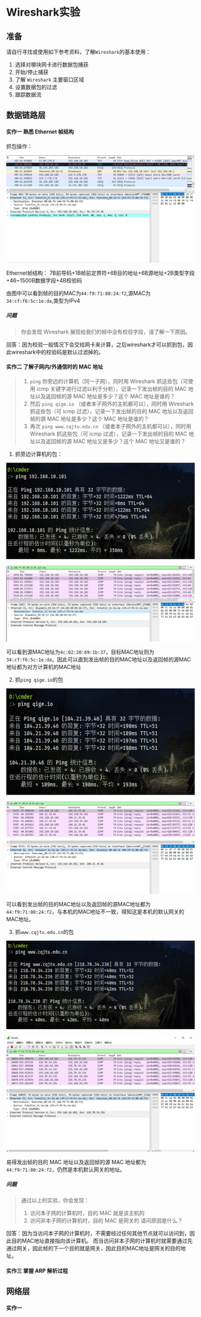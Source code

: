 # Wireshark实验

## 准备
请自行寻找或使用如下参考资料，了解`Wireshark`的基本使用：

1. 选择对哪块网卡进行数据包捕获
2. 开始/停止捕获
3. 了解 `Wireshark` 主要窗口区域
4. 设置数据包的过滤
5. 跟踪数据流

## 数据链路层

#### 实作一 熟悉 Ethernet 帧结构
抓包操作：

![](./picture/%E6%95%B0%E6%8D%AE%E9%93%BE%E8%B7%AF%E5%B1%82/%E5%AE%9E%E4%BD%9C%E4%B8%80.jpg)

Ethernet帧结构：
7B前导码+1B帧前定界符+6B目的地址+6B源地址+2B类型字段+46~1500B数据字段+4B校验码

由图中可以看到帧的目的MAC为`44:f9:71:80:24:f2`,源MAC为`34:cf:f6:5c:1e:da`,类型为IPv4

##### 问题
> 你会发现 Wireshark 展现给我们的帧中没有校验字段，请了解一下原因。

回答：因为校验一般情况下会交给网卡来计算，之后wireshark才可以抓到包，因此wireshark中的校验码是默认过滤掉的。

#### 实作二 了解子网内/外通信时的 MAC 地址
> 1. `ping` 你旁边的计算机（同一子网），同时用 Wireshark 抓这些包（可使用 icmp 关键字进行过滤以利于分析），记录一下发出帧的目的 MAC 地址以及返回帧的源 MAC 地址是多少？这个 MAC 地址是谁的？
> 2. 然后 `ping qige.io` （或者本子网外的主机都可以），同时用 Wireshark 抓这些包（可 icmp 过滤），记录一下发出帧的目的 MAC 地址以及返回帧的源 MAC 地址是多少？这个 MAC 地址是谁的？
> 3. 再次 `ping www.cqjtu.edu.cn` （或者本子网外的主机都可以），同时用 Wireshark 抓这些包（可 icmp 过滤），记录一下发出帧的目的 MAC 地址以及返回帧的源 MAC 地址又是多少？这个 MAC 地址又是谁的？

1. 抓旁边计算机的包：

![](./picture/%E6%95%B0%E6%8D%AE%E9%93%BE%E8%B7%AF%E5%B1%82/%E5%AE%9E%E4%BD%9C%E4%BA%8Cping.jpg)

![](./picture/%E6%95%B0%E6%8D%AE%E9%93%BE%E8%B7%AF%E5%B1%82/%E5%AE%9E%E4%BD%9C%E4%BA%8C.jpg)

可以看到源MAC地址为`4c:02:20:69:1b:37`，目标MAC地址则为`34:cf:f6:5c:1e:da`，因此可以直到发出帧的目的MAC地址以及返回帧的源MAC地址都为对方计算机的MAC地址

2. 抓`ping qige.io`的包

![](./picture/%E6%95%B0%E6%8D%AE%E9%93%BE%E8%B7%AF%E5%B1%82/%E5%AE%9E%E4%BD%9C%E4%BA%8C-pingqige.jpg)

![](./picture/%E6%95%B0%E6%8D%AE%E9%93%BE%E8%B7%AF%E5%B1%82/%E5%AE%9E%E4%BD%9C%E4%BA%8C%E6%8A%93%E5%8C%85qige.jpg)

可以看到发出帧的目的MAC地址以及返回帧的源MAC地址都为`44:f9:71:80:24:f2`，与本机的MAC地址不一致，得知这是本机的默认网关的MAC地址。

3. 抓`www.cqjtu.edu.cn`的包

![](./picture/%E6%95%B0%E6%8D%AE%E9%93%BE%E8%B7%AF%E5%B1%82/ping-cqjtu.jpg)

![](./picture/%E6%95%B0%E6%8D%AE%E9%93%BE%E8%B7%AF%E5%B1%82/%E5%AE%9E%E4%BD%9C%E4%BA%8C%E6%8A%93%E5%8C%85cqjtu.jpg)

易得发出帧的目的 MAC 地址以及返回帧的源 MAC 地址都为`44:f9:71:80:24:f2`，仍然是本机默认网关的地址。

##### 问题
> 通过以上的实验，你会发现：
> 1. 访问本子网的计算机时，目的 MAC 就是该主机的
> 2. 访问非本子网的计算机时，目的 MAC 是网关的
> 请问原因是什么？

回答：因为当访问本子网的计算机时，不需要经过任何其他节点就可以访问到，因此目的MAC地址直接指向该计算机。
而当访问非本子网的计算机时就需要通过先通过网关，因此帧的下一个目的就是网关，因此目的MAC地址是网关的目的地址。

#### 实作三 掌握 ARP 解析过程


## 网络层

#### 实作一